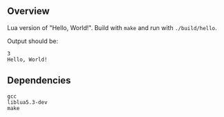 ## Overview

Lua version of "Hello, World!". Build with `make` and run with `./build/hello`.

Output should be:

```
3
Hello, World!
```

## Dependencies

```
gcc
liblua5.3-dev
make
```
